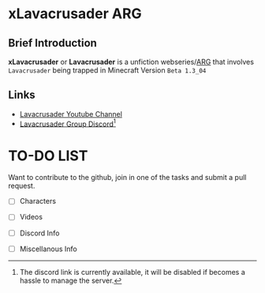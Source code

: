 # xLavacrusader ARG

## Brief Introduction
**xLavacrusader** or **Lavacrusader** is a unfiction webseries/[ARG](https://en.wikipedia.org/wiki/Alternate_reality_game) that involves `Lavacrusader` being trapped in Minecraft Version `Beta 1.3_04`

## Links
- [Lavacrusader Youtube Channel](https://www.youtube.com/channel/UClaLfMlIn7jWOYFisrIGDAw) 
- [Lavacrusader Group Discord](https://discord.gg/BcJJfNbTnm)[^discord]





# TO-DO LIST
Want to contribute to the github, join in one of the tasks and submit a pull request.
 -   [ ] Characters
 -   [ ] Videos
 -   [ ] Discord Info
 -   [ ] Miscellanous Info





[^discord]:
    The discord link is currently available, it will be disabled if becomes a hassle to manage the server.

